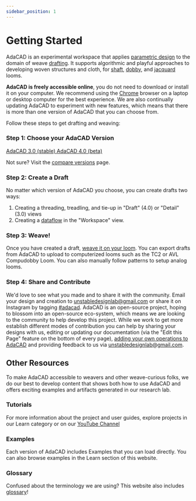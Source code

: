 ```yaml
---
sidebar_position: 1
---
```


# Getting Started
AdaCAD is an experimental workspace that applies [parametric design](../../reference/glossary/parametric-design.md) to the domain of weave [drafting](../../reference/glossary/draft). It supports algorithmic and playful approaches to developing woven structures and cloth, for [shaft](../../reference/glossary/harness-loom), [dobby](../../reference/glossary/direct-tie-loom),  and [jacquard](../../reference/glossary/jacquard-loom) looms. 

**AdaCAD is freely accessible online**, you do not need to download or install it on your computer. We recommend using the [Chrome](https://www.google.com/chrome/) browser on a laptop or desktop computer for the best experience. We are also continually updating AdaCAD to experiment with new features, which means that there is more than one version of AdaCAD that you can choose from. 

Follow these steps to get drafting and weaving: 

### Step 1: Choose your AdaCAD Version
<a class='button_open primary' href="https://adacad.org/" target="_blank">AdaCAD 3.0 (stable) </a>
<a class='button_open secondary' href="https://adacad-4-1.web.app/" target="_blank">AdaCAD 4.0 (beta)</a>

Not sure? Visit the [compare versions](./compare_versions.md) page. 

### Step 2: Create a Draft

No matter which version of AdaCAD you choose, you can create drafts two ways: 

1.  Creating a threading, treadling, and tie-up in "Draft" (4.0) or "Detail" (3.0) views
2.  Creating a [dataflow](dataflow.md) in the "Workspace" view.

### Step 3: Weave! 

Once you have created a draft, [weave it on your loom](./weave.md). You can export drafts from AdaCAD to upload to computerized looms such as the TC2 or AVL Compudobby Loom. You can also manually follow patterns to setup analog looms.

### Step 4: Share and Contribute

We'd love to see what you made and to share it with the community. Email your design and creation to unstabledesignlab@gmail.com or share it on Instagram by tagging [#adacad](https://www.instagram.com/explore/tags/adacad/). AdaCAD is an open-source project, hoping to blossom into an open-source eco-system, which means we are looking to the community to help develop this project. While we work to get more establish different modes of contribution you can help by sharing your designs with us, editing or updating our documentation (via the "Edit this Page" feature on the bottom of every page), [adding your own operations to AdaCAD](../../develop/makeanoperation) and providing feedback to us via unstabledesignlab@gmail.com. 



## Other Resources 
To make AdaCAD accessible to weavers and other weave-curious folks, we do our best to develop content that shows both how to use AdaCAD and offers exciting examples and artifacts generated in our research lab. 


### Tutorials
For more information about the project and user guides, explore projects in our Learn category or on our [YouTube Channel](https://www.youtube.com/playlist?list=PLy2lIjrar_02XiqfJG8kLpeWOyCtDXeFJ)


### Examples
Each version of AdaCAD includes Examples that you can load directly. You can also browse examples in the Learn section of this website. 

### Glossary
Confused about the terminology we are using? This website also includes [glossary](../../reference/glossary/glossary.md)!


